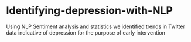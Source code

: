 # Identifying-depression-with-NLP
 Using NLP Sentiment analysis and statistics we identified trends in Twitter data indicative of depression for the purpose of early intervention
